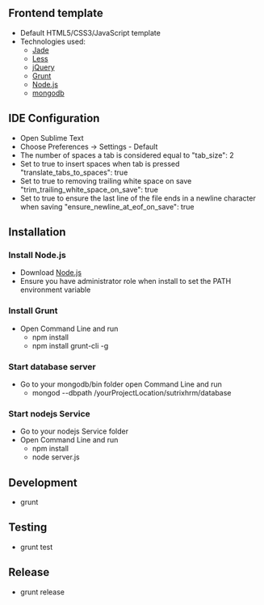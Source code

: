 ## Frontend template
  - Default HTML5/CSS3/JavaScript template
  - Technologies used:
    * [Jade](http://jade-lang.com)
    * [Less](http://lesscss.org)
    * [jQuery](http://jquery.com)
    * [Grunt](http://gruntjs.com)
    * [Node.js](http://nodejs.org)
    * [mongodb](https://www.mongodb.org/)

## IDE Configuration
- Open Sublime Text
- Choose Preferences -> Settings - Default
- The number of spaces a tab is considered equal to "tab_size": 2
- Set to true to insert spaces when tab is pressed "translate_tabs_to_spaces": true
- Set to true to removing trailing white space on save "trim_trailing_white_space_on_save": true
- Set to true to ensure the last line of the file ends in a newline character when saving "ensure_newline_at_eof_on_save": true

## Installation
### Install Node.js
  - Download [Node.js](http://nodejs.org)
  - Ensure you have administrator role when install to set the PATH environment variable

### Install Grunt
  - Open Command Line and run
    * npm install
    * npm install grunt-cli -g

### Start database server
  - Go to your mongodb/bin folder open Command Line and run
    * mongod --dbpath /yourProjectLocation/sutrixhrm/database

### Start nodejs Service
  - Go to your nodejs Service folder
  - Open Command Line and run
    * npm install
    * node server.js

## Development
  - grunt

## Testing
  - grunt test

## Release
  - grunt release
